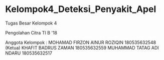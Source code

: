 # Kelompok4_Deteksi_Penyakit_Apel
Tugas Besar Kelompok 4 

Pengolahan Citra TI B '18

Anggota Kelompok :
MOHAMAD FIRZON AINUR ROZIQIN 	180535632548  (Ketua)
KHAFIT BADRUS ZAMAN	        	180535632559 
MUHAMMAD TATAG ADI NDARU	    180535632517 
